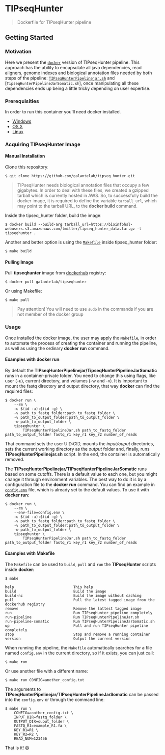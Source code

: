 # TIPseqHunter
> Dockerfile for TIPseqHunter pipeline

## Getting Started

### Motivation

Here we present the [`docker`](https://www.docker.com/) version of TIPseqHunter pipeline. This approach has the ability to encapsulate all java dependencies, read aligners, genome indexes and biological annotation files needed by both steps of the pipeline: [`TIPseqHunterPipelinejar.sh`](https://github.com/galantelab/tipseq_hunter/blob/master/bin/TIPseqHunterPipelineJar.sh) and [`TipseqHunterPipelineJarSomatic.sh`], once manipulating all these dependencies ends up being a little tricky depending on user expertise. 

### Prerequisities

In order to run this container you'll need docker installed.

* [Windows](https://docs.docker.com/windows/started)
* [OS X](https://docs.docker.com/mac/started/)
* [Linux](https://docs.docker.com/linux/started/)

### Acquiring TIPseqHunter Image

#### Manual Installation

Clone this repository:

`$ git clone https://github.com/galantelab/tipseq_hunter.git`

> TIPseqHunter needs biological annotation files that occupy a few gigabytes. In order to deal with these files, we created a gzipped tarball which is currently hosted in AWS. So, to successfully build the docker image, it is required to define the variable `tarball_url`, which may point to the tarball URL, to the **docker build** command.

Inside the tipseq_hunter folder, build the image:

`$ docker build --build-arg tarball_url=https://bioinfohsl-webusers.s3.amazonaws.com/tmiller/tipseq_hunter_data.tar.gz -t tipseqhunter .`

Another and better option is using the [`Makefile`](https://github.com/galantelab/tipseq_hunter/blob/master/Makefile) inside tipseq_hunter folder:

`$ make build`

#### Pulling Image

Pull **tipseqhunter** image from [dockerhub](https://hub.docker.com) registry:

`$ docker pull galantelab/tipseqhunter`

Or using Makefile:

`$ make pull`

> Pay attention! You will need to use `sudo` in the commands if you are not member of the docker group

### Usage

Once installed the docker image, the user may apply the [`Makefile`](https://github.com/galantelab/tipseq_hunter/blob/master/Makefile), in order to automate the process of creating the container and running the pipeline, as well as using the ordinary **docker run** command.

#### Examples with docker run

By default the **TIPseqHunterPipelinejar/TipseqHunterPipelineJarSomatic** runs in a container-private folder. You need to change this using flags, like user (-u), current directory, and volumes (-w and -v). It is important to mount the fastq directory and output directory, that way **docker** can find the required files:

```
$ docker run \
	--rm \
	-u $(id -u):$(id -g) \
	-v path_to_fastq_folder:path_to_fastq_folder \
	-v path_to_output_folder:path_to_output_folder \
	-w path_to_output_folder \
	tipseqhunter \
		TIPseqHunterPipelineJar.sh path_to_fastq_folder path_to_output_folder fastq_r1 key_r1 key_r2 number_of_reads
```

That command sets the user UID:GID, mounts the *input/ouput* directories, sets the current working directory as the *output* folder and, finally, runs **TIPseqHunterPipelinejar.sh** script. In the end, the container is automatically removed.

The **TIPseqHunterPipelinejar/TIPseqHunterPipelineJarSomatic** runs based on some cutoffs. There is a default value to each one, but you might change it through environment variables. The best way to do it is by a configuration file to the **docker run** command. You can find an example in [`config.env`](https://github.com/galantelab/tipseq_hunter/blob/master/config.env) file, which is already set to the default values. To use it with **docker run**:

```
$ docker run \
	--rm \
	--env-file=config.env \
	-u $(id -u):$(id -g) \
	-v path_to_fastq_folder:path_to_fastq_folder \
	-v path_to_output_folder:path_to_output_folder \
	-w path_to_output_folder \
	tipseqhunter \
		TIPseqHunterPipelineJar.sh path_to_fastq_folder path_to_output_folder fastq_r1 key_r1 key_r2 number_of_reads
```

#### Examples with Makefile

The `Makefile` can be used to `build`, `pull` and `run` the **TIPseqHunter** scripts inside **docker**:

```
$ make

help                           This help
build                          Build the image
build-nc                       Build the image without caching
pull                           Pull the latest tagged image from the dockerhub registry
remove                         Remove the lattest tagged image
run                            Run TIPseqHunter pipeline completely
run-pipeline                   Run TIPseqHunterPipelineJar.sh
run-pipeline-somatic           Run TIPseqHunterPipelineJarSomatic.sh
up                             Pull and run TIPseqHunter pipeline completely
stop                           Stop and remove a running container
version                        Output the current version

```

When running the pipeline, the `Makefile` automatically searches for a file named `config.env` in the current directory, so
if it exists, you can just call:

`$ make run`

Or use another file with a different name:

`$ make run CONFIG=another_config.txt`

The arguments to **TIPseqHunterPipelinejar/TIPseqHunterPipelineJarSomatic** can be passed into the `config.env` or through the command line:

```
$ make run \
	CONFIG=another_config.txt \
	INPUT_DIR=fastq_folder \
	OUTPUT_DIR=ouput_folder \
	FASTQ_R1=example_R1.fa \
	KEY_R1=R1 \
	KEY_R2=R2 \
	READ_NUM=123456
```

That is it! :smile:
